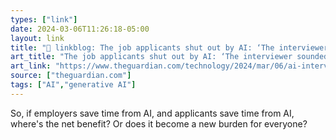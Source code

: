 ```yaml
---
types: ["link"]
date: 2024-03-06T11:26:18-05:00
layout: link
title: "🔗 linkblog: The job applicants shut out by AI: ‘The interviewer sounded like Siri’'"
art_title: "The job applicants shut out by AI: ‘The interviewer sounded like Siri’"
art_link: "https://www.theguardian.com/technology/2024/mar/06/ai-interviews-job-applications"
source: ["theguardian.com"]
tags: ["AI","generative AI"]
---
```

So, if employers save time from AI, and applicants save time from AI, where's the net benefit? Or does it become a new burden for everyone?
